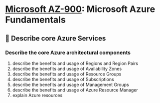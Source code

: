 # [Microsoft AZ-900](az-900-index.md): Microsoft Azure Fundamentals

## 🚒 Describe core Azure Services
### Describe the core Azure architectural components
1. describe the benefits and usage of Regions and Region Pairs
2. describe the benefits and usage of Availability Zones
3. describe the benefits and usage of Resource Groups
4. describe the benefits and usage of Subscriptions
5. describe the benefits and usage of Management Groups
6. describe the benefits and usage of Azure Resource Manager
7. explain Azure resources

